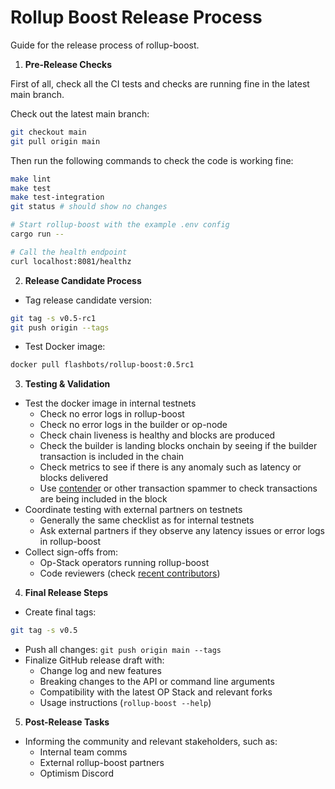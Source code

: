 # Rollup Boost Release Process

Guide for the release process of rollup-boost.

1. **Pre-Release Checks**

First of all, check all the CI tests and checks are running fine in the latest main branch.

Check out the latest main branch:

```bash
git checkout main
git pull origin main
```

Then run the following commands to check the code is working fine:

```bash
make lint
make test
make test-integration
git status # should show no changes

# Start rollup-boost with the example .env config
cargo run --

# Call the health endpoint
curl localhost:8081/healthz
```

2. **Release Candidate Process**

- Tag release candidate version:

```bash
git tag -s v0.5-rc1
git push origin --tags
```

- Test Docker image:

```bash
docker pull flashbots/rollup-boost:0.5rc1
```

3. **Testing & Validation**

- Test the docker image in internal testnets
  - Check no error logs in rollup-boost
  - Check no error logs in the builder or op-node
  - Check chain liveness is healthy and blocks are produced
  - Check the builder is landing blocks onchain by seeing if the builder transaction is included in the chain
  - Check metrics to see if there is any anomaly such as latency or blocks delivered
  - Use [contender](https://github.com/flashbots/contender) or other transaction spammer to check transactions are being included in the block
- Coordinate testing with external partners on testnets
  - Generally the same checklist as for internal testnets
  - Ask external partners if they observe any latency issues or error logs in rollup-boost
- Collect sign-offs from:
  - Op-Stack operators running rollup-boost
  - Code reviewers (check [recent contributors](https://github.com/flashbots/rollup-boost/graphs/contributors))

4. **Final Release Steps**

- Create final tags:

```bash
git tag -s v0.5
```

- Push all changes: `git push origin main --tags`
- Finalize GitHub release draft with:
  - Change log and new features
  - Breaking changes to the API or command line arguments
  - Compatibility with the latest OP Stack and relevant forks
  - Usage instructions (`rollup-boost --help`)

5. **Post-Release Tasks**

- Informing the community and relevant stakeholders, such as:
  - Internal team comms
  - External rollup-boost partners
  - Optimism Discord
